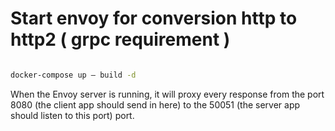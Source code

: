 
# Start envoy for conversion http to http2 ( grpc requirement )

```` bash

docker-compose up — build -d

````

When the Envoy server is running, it will proxy every response from the port 8080 (the client app should send in here) to the 50051 (the server app should listen to this port) port.

